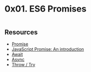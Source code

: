 # 0x01. ES6 Promises

<p><img src="https://s3.amazonaws.com/alx-intranet.hbtn.io/uploads/medias/2019/12/75862d67ca51a042003c.jpeg?X-Amz-Algorithm=AWS4-HMAC-SHA256&amp;X-Amz-Credential=AKIARDDGGGOUSBVO6H7D%2F20231129%2Fus-east-1%2Fs3%2Faws4_request&amp;X-Amz-Date=20231129T133645Z&amp;X-Amz-Expires=86400&amp;X-Amz-SignedHeaders=host&amp;X-Amz-Signature=d9ccbf20395994b1e9f5903b17b174c63a080658a8fb93b43a1aafa65126061a" alt="" loading="lazy" style=""></p>

## Resources
<ul>
<li><a href="/rltoken/j_0FTFbkTg42JMcAbNPOVQ" title="Promise" target="_blank">Promise</a></li>
<li><a href="/rltoken/2Q2LzNFokcUwpA2u3FKG6Q" title="JavaScript Promise: An introduction" target="_blank">JavaScript Promise: An introduction</a></li>
<li><a href="/rltoken/UXb3S2PMBe-SLJ55isMcow" title="Await" target="_blank">Await</a></li>
<li><a href="/rltoken/_K0C7pgEjwaIzU9RpwCb8g" title="Async" target="_blank">Async</a></li>
<li><a href="/rltoken/UTjDgvKk5l892Xslh0vqcQ" title="Throw / Try" target="_blank">Throw / Try</a></li>
</ul>



